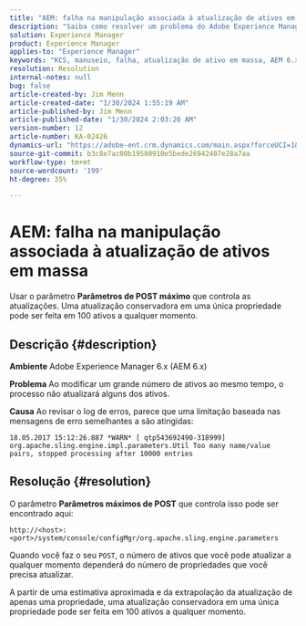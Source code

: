 ```yaml
---
title: "AEM: falha na manipulação associada à atualização de ativos em massa"
description: "Saiba como resolver um problema do Adobe Experience Manager 6.x em que há uma falha de manipulação associada à atualização de ativos em massa."
solution: Experience Manager
product: Experience Manager
applies-to: "Experience Manager"
keywords: "KCS, manuseio, falha, atualização de ativo em massa, AEM 6.x, erro, parâmetro, Parâmetros máximos de POST, 100, Adobe Experience Manager 6.x, Solução de problemas"
resolution: Resolution
internal-notes: null
bug: false
article-created-by: Jim Menn
article-created-date: "1/30/2024 1:55:19 AM"
article-published-by: Jim Menn
article-published-date: "1/30/2024 2:03:20 AM"
version-number: 12
article-number: KA-02426
dynamics-url: "https://adobe-ent.crm.dynamics.com/main.aspx?forceUCI=1&pagetype=entityrecord&etn=knowledgearticle&id=f2068998-12bf-ee11-9079-6045bd006268"
source-git-commit: b3c8e7ac00b19580910e5bede26942407e28a7aa
workflow-type: tm+mt
source-wordcount: '199'
ht-degree: 35%

---
```


# AEM: falha na manipulação associada à atualização de ativos em massa


Usar o parâmetro <b>Parâmetros de POST máximo</b> que controla as atualizações. Uma atualização conservadora em uma única propriedade pode ser feita em 100 ativos a qualquer momento.

## Descrição {#description}


<b>Ambiente</b>
Adobe Experience Manager 6.x (AEM 6.x)

<b>Problema</b>
Ao modificar um grande número de ativos ao mesmo tempo, o processo não atualizará alguns dos ativos.

<b>Causa</b>
Ao revisar o log de erros, parece que uma limitação baseada nas mensagens de erro semelhantes a são atingidas:

`18.05.2017 15:12:26.887 *WARN* [ qtp543692490-318999]  org.apache.sling.engine.impl.parameters.Util Too many name/value pairs, stopped processing after 10000 entries`


## Resolução {#resolution}


O parâmetro <b>Parâmetros máximos de POST</b> que controla isso pode ser encontrado aqui:

`http://<host>:<port>/system/console/configMgr/org.apache.sling.engine.parameters`

Quando você faz o seu `POST`, o número de ativos que você pode atualizar a qualquer momento dependerá do número de propriedades que você precisa atualizar.

A partir de uma estimativa aproximada e da extrapolação da atualização de apenas uma propriedade, uma atualização conservadora em uma única propriedade pode ser feita em 100 ativos a qualquer momento.
